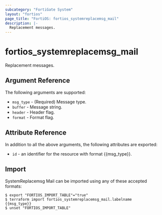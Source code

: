 ```yaml
---
subcategory: "FortiGate System"
layout: "fortios"
page_title: "FortiOS: fortios_systemreplacemsg_mail"
description: |-
  Replacement messages.
---
```


# fortios_systemreplacemsg_mail
Replacement messages.

## Argument Reference


The following arguments are supported:

* `msg_type` - (Required) Message type.
* `buffer` - Message string.
* `header` - Header flag.
* `format` - Format flag.


## Attribute Reference

In addition to all the above arguments, the following attributes are exported:
* `id` - an identifier for the resource with format {{msg_type}}.

## Import

SystemReplacemsg Mail can be imported using any of these accepted formats:
```
$ export "FORTIOS_IMPORT_TABLE"="true"
$ terraform import fortios_systemreplacemsg_mail.labelname {{msg_type}}
$ unset "FORTIOS_IMPORT_TABLE"
```
